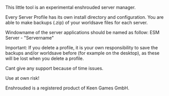 This little tool is an experimental enshrouded server manager.

Every Server Profile has its own install directory and configuration.
You are able to make backups (.zip) of your worldsave files for each server.

Windowname of the server applications should be named as follow:
ESM Server - "Servername"

Important: 
If you delete a profile, it is your own responsibility to save the backups and/or worldsave before (for example on the desktop), as these will be lost when you delete a profile.

Cant give any support because of time issues.

Use at own risk!




Enshrouded is a registered product of Keen Games GmbH.
